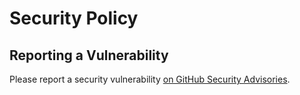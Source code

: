 # Security Policy

## Reporting a Vulnerability

Please report a security vulnerability [on GitHub Security Advisories](https://github.com/xdev-software/maven-music-plugin/security/advisories/new).
